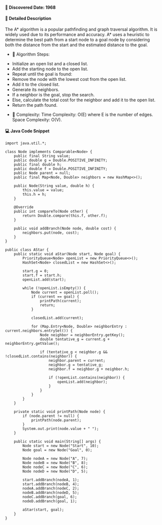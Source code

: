 #### 📅 Discovered Date: 1968
#### 📃 Detailed Description
The A* algorithm is a popular pathfinding and graph traversal algorithm. It is widely used due to its performance and accuracy. A* uses a heuristic to determine the best path from a start node to a goal node by considering both the distance from the start and the estimated distance to the goal.

* 🔹 Algorithm Steps:
- Initialize an open list and a closed list.
- Add the starting node to the open list.
- Repeat until the goal is found:
- Remove the node with the lowest cost from the open list.
- Add it to the closed list.
- Generate its neighbors.
- If a neighbor is the goal, stop the search.
- Else, calculate the total cost for the neighbor and add it to the open list.
- Return the path found.
* 🔹 Complexity:
Time Complexity: O(E) where E is the number of edges.
Space Complexity: O(V).

#### 💻 Java Code Snippet
```
import java.util.*;

class Node implements Comparable<Node> {
    public final String value;
    public double g = Double.POSITIVE_INFINITY;
    public final double h;
    public double f = Double.POSITIVE_INFINITY;
    public Node parent = null;
    public final Map<Node, Double> neighbors = new HashMap<>();

    public Node(String value, double h) {
        this.value = value;
        this.h = h;
    }

    @Override
    public int compareTo(Node other) {
        return Double.compare(this.f, other.f);
    }

    public void addBranch(Node node, double cost) {
        neighbors.put(node, cost);
    }
}

public class AStar {
    public static void aStar(Node start, Node goal) {
        PriorityQueue<Node> openList = new PriorityQueue<>();
        HashSet<Node> closedList = new HashSet<>();

        start.g = 0;
        start.f = start.h;
        openList.add(start);

        while (!openList.isEmpty()) {
            Node current = openList.poll();
            if (current == goal) {
                printPath(current);
                return;
            }

            closedList.add(current);

            for (Map.Entry<Node, Double> neighborEntry : current.neighbors.entrySet()) {
                Node neighbor = neighborEntry.getKey();
                double tentative_g = current.g + neighborEntry.getValue();

                if (tentative_g < neighbor.g && !closedList.contains(neighbor)) {
                    neighbor.parent = current;
                    neighbor.g = tentative_g;
                    neighbor.f = neighbor.g + neighbor.h;

                    if (!openList.contains(neighbor)) {
                        openList.add(neighbor);
                    }
                }
            }
        }
    }

    private static void printPath(Node node) {
        if (node.parent != null) {
            printPath(node.parent);
        }
        System.out.print(node.value + " ");
    }

    public static void main(String[] args) {
        Node start = new Node("Start", 10);
        Node goal = new Node("Goal", 0);

        Node nodeA = new Node("A", 7);
        Node nodeB = new Node("B", 8);
        Node nodeC = new Node("C", 6);
        Node nodeD = new Node("D", 5);

        start.addBranch(nodeA, 1);
        start.addBranch(nodeB, 4);
        nodeA.addBranch(nodeC, 2);
        nodeB.addBranch(nodeD, 5);
        nodeC.addBranch(goal, 6);
        nodeD.addBranch(goal, 1);

        aStar(start, goal);
    }
}
